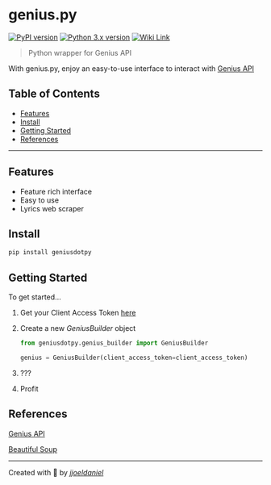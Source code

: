 # **genius.py**

[![PyPI version](https://img.shields.io/pypi/v/geniusdotpy)](https://pypi.org/project/geniusdotpy/)
[![Python 3.x version](https://img.shields.io/badge/python-3.x-brightgreen.svg)](https://www.python.org/downloads/)
[![Wiki Link](https://img.shields.io/badge/wiki-documentation-forestgreen)](https://github.com/jjoeldaniel/genius.py/wiki)

> Python wrapper for Genius API

With genius.py, enjoy an easy-to-use interface to interact with [Genius API](https://docs.genius.com)

## Table of Contents

- [Features](#features)
- [Install](#install)
- [Getting Started](#getting-started)
- [References](#references)

---

## Features

- Feature rich interface
- Easy to use
- Lyrics web scraper

## Install

```python
pip install geniusdotpy
```

## Getting Started

To get started...

1. Get your Client Access Token [here](https://genius.com/api-clients)

2. Create a new *GeniusBuilder* object

    ```python
    from geniusdotpy.genius_builder import GeniusBuilder

    genius = GeniusBuilder(client_access_token=client_access_token)
    ```

3. ???

4. Profit

## References

[Genius API](https://docs.genius.com)

[Beautiful Soup](https://www.crummy.com/software/BeautifulSoup/bs4/doc/)

---

Created with 💖 by [*jjoeldaniel*](https://github.com/jjoeldaniel)
